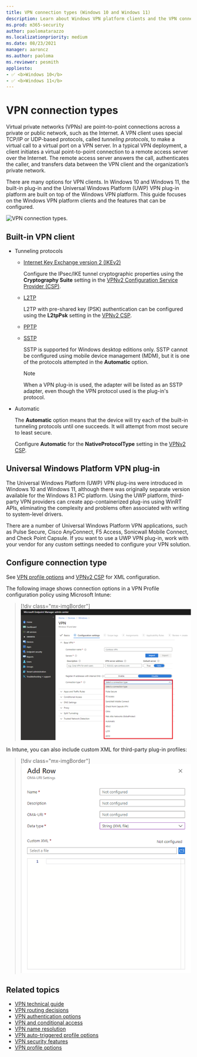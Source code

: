 ```yaml
---
title: VPN connection types (Windows 10 and Windows 11)
description: Learn about Windows VPN platform clients and the VPN connection-type features that can be configured.
ms.prod: m365-security
author: paolomatarazzo
ms.localizationpriority: medium
ms.date: 08/23/2021
manager: aaroncz
ms.author: paoloma
ms.reviewer: pesmith
appliesto:
- ✅ <b>Windows 10</b>
- ✅ <b>Windows 11</b>
---
```


# VPN connection types

Virtual private networks (VPNs) are point-to-point connections across a private or public network, such as the Internet. A VPN client uses special TCP/IP or UDP-based protocols, called *tunneling protocols*, to make a virtual call to a virtual port on a VPN server. In a typical VPN deployment, a client initiates a virtual point-to-point connection to a remote access server over the Internet. The remote access server answers the call, authenticates the caller, and transfers data between the VPN client and the organization’s private network.

There are many options for VPN clients. In Windows 10 and Windows 11, the built-in plug-in and the Universal Windows Platform (UWP) VPN plug-in platform are built on top of the Windows VPN platform. This guide focuses on the Windows VPN platform clients and the features that can be configured. 

![VPN connection types.](images/vpn-connection.png)

## Built-in VPN client

- Tunneling protocols

    - [Internet Key Exchange version 2 (IKEv2)](/previous-versions/windows/it-pro/windows-server-2008-R2-and-2008/ff687731(v=ws.10))

      Configure the IPsec/IKE tunnel cryptographic properties using the **Cryptography Suite** setting in the [VPNv2 Configuration Service Provider (CSP)](/windows/client-management/mdm/vpnv2-csp).
           
    - [L2TP](/previous-versions/windows/it-pro/windows-server-2008-R2-and-2008/ff687761(v=ws.10))

      L2TP with pre-shared key (PSK) authentication can be configured using the **L2tpPsk** setting in the [VPNv2 CSP](/windows/client-management/mdm/vpnv2-csp).
    
    - [PPTP](/previous-versions/windows/it-pro/windows-server-2008-R2-and-2008/ff687676(v=ws.10))

    - [SSTP](/previous-versions/windows/it-pro/windows-server-2008-R2-and-2008/ff687819(v=ws.10))

        SSTP is supported for Windows desktop editions only. SSTP cannot be configured using mobile device management (MDM), but it is one of the protocols attempted in the **Automatic** option.

        > [!NOTE]
        > When a VPN plug-in is used, the adapter will be listed as an SSTP adapter, even though the VPN protocol used is the plug-in's protocol.
        
- Automatic

    The **Automatic** option means that the device will try each of the built-in tunneling protocols until one succeeds. It will attempt from most secure to least secure. 

    Configure **Automatic** for the **NativeProtocolType** setting in the [VPNv2 CSP](/windows/client-management/mdm/vpnv2-csp).
    
  
 
## Universal Windows Platform VPN plug-in

The Universal Windows Platform (UWP) VPN plug-ins were introduced in Windows 10 and Windows 11, although there was originally separate version available for the Windows 8.1 PC platform. Using the UWP platform, third-party VPN providers can create app-containerized plug-ins using WinRT APIs, eliminating the complexity and problems often associated with writing to system-level drivers.  

There are a number of Universal Windows Platform VPN applications, such as Pulse Secure, Cisco AnyConnect, F5 Access, Sonicwall Mobile Connect, and Check Point Capsule. If you want to use a UWP VPN plug-in, work with your vendor for any custom settings needed to configure your VPN solution.

## Configure connection type

See [VPN profile options](vpn-profile-options.md) and [VPNv2 CSP](/windows/client-management/mdm/vpnv2-csp) for XML configuration. 

The following image shows connection options in a VPN Profile configuration policy using Microsoft Intune:

> [!div class="mx-imgBorder"]
> ![Available connection types.](images/vpn-connection-intune.png)
     
In Intune, you can also include custom XML for third-party plug-in profiles:

> [!div class="mx-imgBorder"]
> ![Custom XML.](images/vpn-custom-xml-intune.png)


## Related topics

- [VPN technical guide](vpn-guide.md)
- [VPN routing decisions](vpn-routing.md)
- [VPN authentication options](vpn-authentication.md)
- [VPN and conditional access](vpn-conditional-access.md)
- [VPN name resolution](vpn-name-resolution.md)
- [VPN auto-triggered profile options](vpn-auto-trigger-profile.md)
- [VPN security features](vpn-security-features.md)
- [VPN profile options](vpn-profile-options.md)
